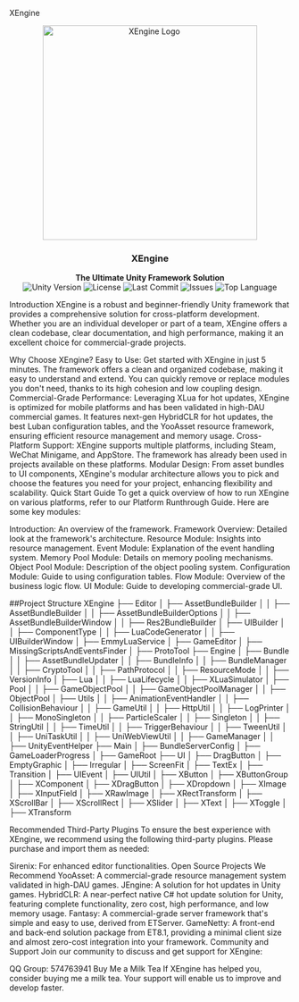 XEngine
<p align="center">
    <img src="path/to/your/logo.png" alt="XEngine Logo" width="384" height="384">
</p>
<h3 align="center"><strong>XEngine</strong></h3>
<p align="center">
  <strong>The Ultimate Unity Framework Solution</strong>
    <br>
  <a style="text-decoration:none">
    <img src="https://img.shields.io/badge/Unity%20Ver-2021.3.20++-blue.svg?style=flat-square" alt="Unity Version" />
  </a>
  <a style="text-decoration:none">
    <img src="https://img.shields.io/github/license/Chtho1y/XEngine" alt="License" />
  </a>
  <a style="text-decoration:none">
    <img src="https://img.shields.io/github/last-commit/Chtho1y/XEngine" alt="Last Commit" />
  </a>
  <a style="text-decoration:none">
    <img src="https://img.shields.io/github/issues/Chtho1y/XEngine" alt="Issues" />
  </a>
  <a style="text-decoration:none">
    <img src="https://img.shields.io/github/languages/top/Chtho1y/XEngine" alt="Top Language" />
  </a>
  <br>
</p>
Introduction
XEngine is a robust and beginner-friendly Unity framework that provides a comprehensive solution for cross-platform development. Whether you are an individual developer or part of a team, XEngine offers a clean codebase, clear documentation, and high performance, making it an excellent choice for commercial-grade projects.

Why Choose XEngine?
Easy to Use: Get started with XEngine in just 5 minutes. The framework offers a clean and organized codebase, making it easy to understand and extend. You can quickly remove or replace modules you don't need, thanks to its high cohesion and low coupling design.
Commercial-Grade Performance: Leveraging XLua for hot updates, XEngine is optimized for mobile platforms and has been validated in high-DAU commercial games. It features next-gen HybridCLR for hot updates, the best Luban configuration tables, and the YooAsset resource framework, ensuring efficient resource management and memory usage.
Cross-Platform Support: XEngine supports multiple platforms, including Steam, WeChat Minigame, and AppStore. The framework has already been used in projects available on these platforms.
Modular Design: From asset bundles to UI components, XEngine's modular architecture allows you to pick and choose the features you need for your project, enhancing flexibility and scalability.
Quick Start Guide
To get a quick overview of how to run XEngine on various platforms, refer to our Platform Runthrough Guide. Here are some key modules:

Introduction: An overview of the framework.
Framework Overview: Detailed look at the framework's architecture.
Resource Module: Insights into resource management.
Event Module: Explanation of the event handling system.
Memory Pool Module: Details on memory pooling mechanisms.
Object Pool Module: Description of the object pooling system.
Configuration Module: Guide to using configuration tables.
Flow Module: Overview of the business logic flow.
UI Module: Guide to developing commercial-grade UI.

##Project Structure
XEngine
├── Editor
│   ├── AssetBundleBuilder
│   │   ├── AssetBundleBuilder
│   │   ├── AssetBundleBuilderOptions
│   │   ├── AssetBundleBuilderWindow
│   │   ├── Res2BundleBuilder
│   ├── UIBuilder
│   │   ├── ComponentType
│   │   ├── LuaCodeGenerator
│   │   ├── UIBuilderWindow
│   ├── EmmyLuaService
│   ├── GameEditor
│   ├── MissingScriptsAndEventsFinder
│   ├── ProtoTool
├── Engine
│   ├── Bundle
│   │   ├── AssetBundleUpdater
│   │   ├── BundleInfo
│   │   ├── BundleManager
│   │   ├── CryptoTool
│   │   ├── PathProtocol
│   │   ├── ResourceMode
│   │   ├── VersionInfo
│   ├── Lua
│   │   ├── LuaLifecycle
│   │   ├── XLuaSimulator
│   ├── Pool
│   │   ├── GameObjectPool
│   │   ├── GameObjectPoolManager
│   │   ├── ObjectPool
│   ├── Utils
│   │   ├── AnimationEventHandler
│   │   ├── CollisionBehaviour
│   │   ├── GameUtil
│   │   ├── HttpUtil
│   │   ├── LogPrinter
│   │   ├── MonoSingleton
│   │   ├── ParticleScaler
│   │   ├── Singleton
│   │   ├── StringUtil
│   │   ├── TimeUtil
│   │   ├── TriggerBehaviour
│   │   ├── TweenUtil
│   │   ├── UniTaskUtil
│   │   ├── UniWebViewUtil
│   │   ├── GameManager
│   │   ├── UnityEventHelper
├── Main
│   ├── BundleServerConfig
│   ├── GameLoaderProgress
│   ├── GameRoot
├── UI
│   ├── DragButton
│   ├── EmptyGraphic
│   ├── Irregular
│   ├── ScreenFit
│   ├── TextEx
│   ├── Transition
│   ├── UIEvent
│   ├── UIUtil
│   ├── XButton
│   ├── XButtonGroup
│   ├── XComponent
│   ├── XDragButton
│   ├── XDropdown
│   ├── XImage
│   ├── XInputField
│   ├── XRawImage
│   ├── XRectTransform
│   ├── XScrollBar
│   ├── XScrollRect
│   ├── XSlider
│   ├── XText
│   ├── XToggle
│   ├── XTransform

Recommended Third-Party Plugins
To ensure the best experience with XEngine, we recommend using the following third-party plugins. Please purchase and import them as needed:

Sirenix: For enhanced editor functionalities.
Open Source Projects We Recommend
YooAsset: A commercial-grade resource management system validated in high-DAU games.
JEngine: A solution for hot updates in Unity games.
HybridCLR: A near-perfect native C# hot update solution for Unity, featuring complete functionality, zero cost, high performance, and low memory usage.
Fantasy: A commercial-grade server framework that's simple and easy to use, derived from ETServer.
GameNetty: A front-end and back-end solution package from ET8.1, providing a minimal client size and almost zero-cost integration into your framework.
Community and Support
Join our community to discuss and get support for XEngine:

QQ Group: 574763941
Buy Me a Milk Tea
If XEngine has helped you, consider buying me a milk tea. Your support will enable us to improve and develop faster.
